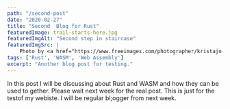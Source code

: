 ```yaml
---
path: "/second-post"
date: "2020-02-27"
title: "Second  Blog for Rust"
featuredImage: trail-starts-here.jpg
featuredImgAlt: "Second step in staircase"
featuredImgSrc: |
    Photo by <a href="https://www.freeimages.com/photographer/kristajo-40637">Krista Johanson</a> from <a href="https://freeimages.com">FreeImages</a>
tags: ['Rust', 'WASM', 'Web Assembly']
excerpt: "Another blog post for testing."
---
```


In this post I will be discussing about Rust and WASM and how they can be used to gether. Please wait next week for the real post. This is just for the testof my webiste. I will be regular bl;ogger from next week.